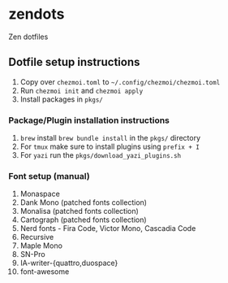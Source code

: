 # zendots

Zen dotfiles

## Dotfile setup instructions

1. Copy over `chezmoi.toml` to `~/.config/chezmoi/chezmoi.toml`
2. Run `chezmoi init` and `chezmoi apply`
3. Install packages in `pkgs/`

### Package/Plugin installation instructions

1. `brew` install `brew bundle install` in the `pkgs/` directory
2. For `tmux` make sure to install plugins using `prefix + I`
3. For `yazi` run the `pkgs/download_yazi_plugins.sh`

### Font setup (manual)

1. Monaspace
2. Dank Mono (patched fonts collection)
3. Monalisa (patched fonts collection)
4. Cartograph (patched fonts collection)
5. Nerd fonts - Fira Code, Victor Mono, Cascadia Code
6. Recursive
7. Maple Mono
8. SN-Pro
9. IA-writer-{quattro,duospace}
10. font-awesome
